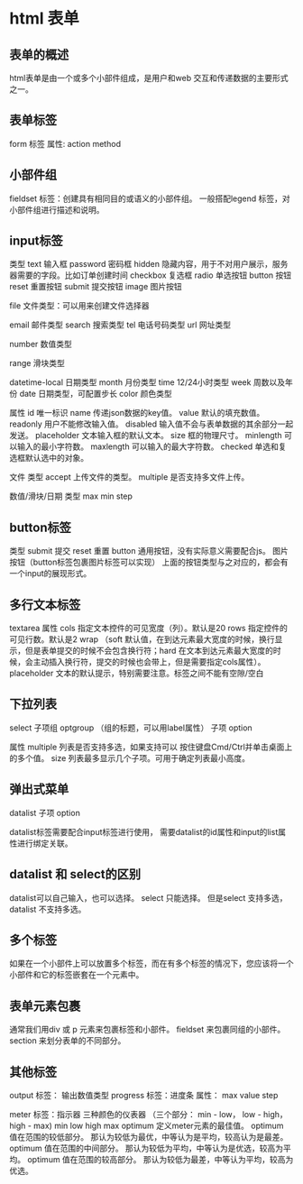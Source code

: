 # html 表单
## 表单的概述
html表单是由一个或多个小部件组成，是用户和web 交互和传递数据的主要形式之一。

## 表单标签
form 标签
属性:
action 
method
## 小部件组
fieldset 标签：创建具有相同目的或语义的小部件组。
一般搭配legend 标签，对小部件组进行描述和说明。

## input标签
类型
text 输入框
password 密码框
hidden 隐藏内容，用于不对用户展示，服务器需要的字段。比如订单创建时间
checkbox 复选框
radio 单选按钮
button 按钮
reset 重置按钮
submit 提交按钮
image 图片按钮

file 文件类型：可以用来创建文件选择器

email 邮件类型
search 搜索类型
tel 电话号码类型
url 网址类型

number 数值类型

range 滑块类型

datetime-local 日期类型
month 月份类型
time 12/24小时类型
week 周数以及年份
date  日期类型，可配置步长
color 颜色类型

属性
id 唯一标识
name 传递json数据的key值。
value 默认的填充数值。
readonly 用户不能修改输入值。
disabled 输入值不会与表单数据的其余部分一起发送。
placeholder 文本输入框的默认文本。
size 框的物理尺寸。
minlength 可以输入的最小字符数。
maxlength 可以输入的最大字符数。
checked 单选和复选框默认选中的对象。

文件 类型
accept 上传文件的类型。
multiple 是否支持多文件上传。

数值/滑块/日期 类型
max 
min
step

## button标签
类型
submit 提交
reset 重置
button 通用按钮，没有实际意义需要配合js。
图片按钮（button标签包裹图片标签可以实现）
上面的按钮类型与之对应的，都会有一个input的展现形式。

## 多行文本标签
textarea 
属性
cols 指定文本控件的可见宽度（列）。默认是20
rows 指定控件的可见行数。默认是2
wrap （soft 默认值，在到达元素最大宽度的时候，换行显示，但是表单提交的时候不会包含换行符；hard 在文本到达元素最大宽度的时候，会主动插入换行符，提交的时候也会带上，但是需要指定cols属性）。
placeholder 文本的默认提示，特别需要注意。标签之间不能有空隙/空白
## 下拉列表
select 
子项组
optgroup （组的标题，可以用label属性）
子项
option

属性
multiple 列表是否支持多选，如果支持可以
按住键盘Cmd/Ctrl并单击桌面上的多个值。
size  列表最多显示几个子项。可用于确定列表最小高度。

## 弹出式菜单
datalist
子项
option

datalist标签需要配合input标签进行使用，
需要datalist的id属性和input的list属性进行绑定关联。

## datalist 和 select的区别
datalist可以自己输入，也可以选择。 select 只能选择。
但是select 支持多选，datalist 不支持多选。

## 多个标签
如果在一个小部件上可以放置多个标签，而在有多个标签的情况下，您应该将一个小部件和它的标签嵌套在一个<label>元素中。


## 表单元素包裹
通常我们用div 或 p 元素来包裹标签和小部件。
fieldset 来包裹同组的小部件。
section 来划分表单的不同部分。

## 其他标签
output 标签： 输出数值类型
progress 标签：进度条
属性：
max
value
step

meter 标签：指示器
三种颜色的仪表器
（三个部分： min - low， low - high， high - max)
min
low
high
max
optimum 定义meter元素的最佳值。
optimum 值在范围的较低部分。 那认为较低为最优，中等认为是平均，较高认为是最差。
optimum 值在范围的中间部分。 那认为较低为平均，中等认为是优选，较高为平均。
optimum 值在范围的较高部分。 那认为较低为最差，中等认为平均，较高为优选。


